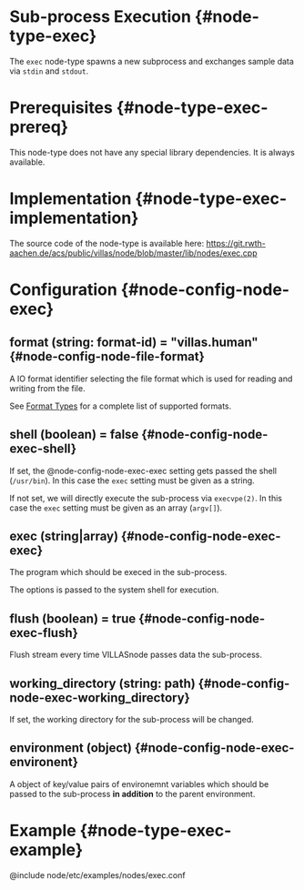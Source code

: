 # Sub-process Execution {#node-type-exec}

The `exec` node-type spawns a new subprocess and exchanges sample data via `stdin` and `stdout`.

# Prerequisites {#node-type-exec-prereq}

This node-type does not have any special library dependencies. It is always available.

# Implementation {#node-type-exec-implementation}

The source code of the node-type is available here:
https://git.rwth-aachen.de/acs/public/villas/node/blob/master/lib/nodes/exec.cpp

# Configuration {#node-config-node-exec}

## format (string: format-id) = "villas.human" {#node-config-node-file-format}

A IO format identifier selecting the file format which is used for reading and writing from the file.

See [Format Types](../formats/index.md) for a complete list of supported formats.

## shell (boolean) = false {#node-config-node-exec-shell}

If set, the @node-config-node-exec-exec setting gets passed the shell (`/usr/bin`). 
In this case the `exec` setting must be given as a string.

If not set, we will directly execute the sub-process via `execvpe(2)`.
In this case the `exec` setting must be given as an array (`argv[]`).

## exec (string|array) {#node-config-node-exec-exec}

The program which should be execed in the sub-process.

The options is passed to the system shell for execution.

## flush (boolean) = true {#node-config-node-exec-flush}

Flush stream every time VILLASnode passes data the sub-process.

## working_directory (string: path) {#node-config-node-exec-working_directory}

If set, the working directory for the sub-process will be changed.

## environment (object) {#node-config-node-exec-environent}

A object of key/value pairs of environemnt variables which should be passed to the sub-process **in addition** to the parent environment.

# Example {#node-type-exec-example}

@include node/etc/examples/nodes/exec.conf
